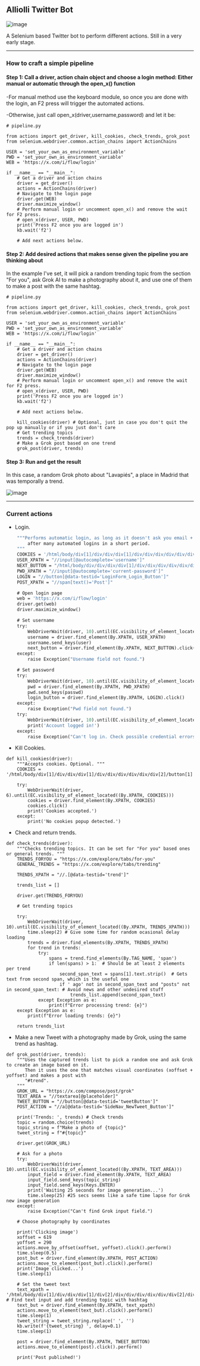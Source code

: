 ## Alliolli Twitter Bot ##
![image](https://github.com/user-attachments/assets/595841c3-96dc-4b0b-83fe-7fd87a8792a8)

A Selenium based Twitter bot to perform different actions. Still in a very early stage.

--------------------------------------------
### How to craft a simple pipeline ###

#### Step 1: Call a driver, action chain object and choose a login method: Either manual or automatic through the open_x() function ####

-For manual method use the keyboard module, so once you are done with the login, an F2 press will trigger the automated actions. 

-Otherwise, just call open_x(driver,username,password) and let it be:


```
# pipeline.py

from actions import get_driver, kill_cookies, check_trends, grok_post
from selenium.webdriver.common.action_chains import ActionChains

USER = 'set_your_own_as_environment_variable'
PWD = 'set_your_own_as_environment_variable'
WEB = 'https://x.com/i/flow/login'

if __name__ == "__main__":
    # Get a driver and action chains
    driver = get_driver()
    actions = ActionChains(driver)
    # Navigate to the login page
    driver.get(WEB)
    driver.maximize_window()
    # Perform manual login or uncomment open_x() and remove the wait for F2 press.
    # open_x(driver, USER, PWD)
    print('Press F2 once you are logged in')
    kb.wait('f2')

    # Add next actions below.
```

#### Step 2: Add desired actions that makes sense given the pipeline you are thinking about ####

In the example I've set, it will pick a random trending topic from the section "For you", ask Grok AI to make a photography about it, and use one of them to make a post with
the same hashtag.

```
# pipeline.py

from actions import get_driver, kill_cookies, check_trends, grok_post
from selenium.webdriver.common.action_chains import ActionChains

USER = 'set_your_own_as_environment_variable'
PWD = 'set_your_own_as_environment_variable'
WEB = 'https://x.com/i/flow/login'

if __name__ == "__main__":
    # Get a driver and action chains
    driver = get_driver()
    actions = ActionChains(driver)
    # Navigate to the login page
    driver.get(WEB)
    driver.maximize_window()
    # Perform manual login or uncomment open_x() and remove the wait for F2 press.
    # open_x(driver, USER, PWD)
    print('Press F2 once you are logged in')
    kb.wait('f2')

    # Add next actions below.

    kill_cookies(driver) # Optional, just in case you don't quit the pop up manually or if you just don't care
    # Get trending topics
    trends = check_trends(driver)
    # Make a Grok post based on one trend
    grok_post(driver, trends)

```

#### Step 3: Run and get the result ####

In this case, a random Grok photo about "Lavapiés", a place in Madrid that was temporally a trend.

![image](https://github.com/user-attachments/assets/df4b1fac-1401-4eff-bff7-5a1b2862eda9)

------------------------------------------------------------

### Current actions ###

- Login.

```def open_x(driver, user, passwd):
    """Performs automatic login, as long as it doesn't ask you email + username + pwd, which happens
        after many automated logins in a short period.
    """
    COOKIES = '/html/body/div[1]/div/div/div[1]/div/div/div/div/div/div[2]/button[1]'
    USER_XPATH = "//input[@autocomplete='username']"
    NEXT_BUTTON = "/html/body/div/div/div/div[1]/div/div/div/div/div/div/div[2]/div[2]/div/div/div[2]/div[2]/div/div/div/button[2]"
    PWD_XPATH = "//input[@autocomplete='current-password']"
    LOGIN = "//button[@data-testid='LoginForm_Login_Button']"
    POST_XPATH = "//span[text()='Post']"

    # Open login page
    web = 'https://x.com/i/flow/login'
    driver.get(web)
    driver.maximize_window()

    # Set username
    try:
        WebDriverWait(driver, 10).until(EC.visibility_of_element_located((By.XPATH, USER_XPATH)))
        username = driver.find_element(By.XPATH, USER_XPATH)
        username.send_keys(user)
        next_button = driver.find_element(By.XPATH, NEXT_BUTTON).click()
    except:
        raise Exception("Username field not found.")

    # Set password
    try:
        WebDriverWait(driver, 10).until(EC.visibility_of_element_located((By.XPATH, PWD_XPATH)))
        pwd = driver.find_element(By.XPATH, PWD_XPATH)
        pwd.send_keys(passwd)
        login_button = driver.find_element(By.XPATH, LOGIN).click()
    except:
        raise Exception("Pwd field not found.")
    try:
        WebDriverWait(driver, 10).until(EC.visibility_of_element_located((By.XPATH, POST_XPATH)))
        print('Account logged in!')
    except:
        raise Exception("Can't log in. Check possible credential errors.")
```

- Kill Cookies.

```
def kill_cookies(driver):
    """Accepts cookies. Optional. """
    COOKIES = '/html/body/div[1]/div/div/div[1]/div/div/div/div/div/div[2]/button[1]'

    try:
        WebDriverWait(driver, 6).until(EC.visibility_of_element_located((By.XPATH, COOKIES)))
        cookies = driver.find_element(By.XPATH, COOKIES)
        cookies.click()
        print('Cookies accepted.')
    except:
        print('No cookies popup detected.')
```

- Check and return trends.

```
def check_trends(driver):
    """Checks trending topics. It can be set for "For you" based ones or general trends. """
    TRENDS_FORYOU = "https://x.com/explore/tabs/for-you"
    GENERAL_TRENDS = "https://x.com/explore/tabs/trending"

    TRENDS_XPATH = "//.[@data-testid='trend']"

    trends_list = []

    driver.get(TRENDS_FORYOU)

    # Get trending topics

    try:
        WebDriverWait(driver, 10).until(EC.visibility_of_element_located((By.XPATH, TRENDS_XPATH)))
        time.sleep(2) # Give some time for random ocasional delay loading
        trends = driver.find_elements(By.XPATH, TRENDS_XPATH)
        for trend in trends:
            try:
                spans = trend.find_elements(By.TAG_NAME, 'span')
                if len(spans) > 1:  # Should be at least 2 elements per trend
                    second_span_text = spans[1].text.strip()  # Gets text from second span, which is the useful one
                    if ' ago' not in second_span_text and "posts" not in second_span_text: # Avoid news and other undesired stuff
                        trends_list.append(second_span_text)
            except Exception as e:
                print(f"Error processing trend: {e}")
    except Exception as e:
        print(f"Error loading trends: {e}")

    return trends_list
```

- Make a new Tweet with a photography made by Grok, using the same trend as hashtag.

```
def grok_post(driver, trends):
    """Uses the captured trends list to pick a random one and ask Grok to create an image based on it.
       Then it uses the one that matches visual coordinates (xoffset + yoffset) and makes a post with
       "#trend".
    """
    GROK_URL = "https://x.com/compose/post/grok"
    TEXT_AREA = "//textarea[@placeholder]"
    TWEET_BUTTON = "//button[@data-testid='tweetButton']"
    POST_ACTION = "//a[@data-testid='SideNav_NewTweet_Button']"

    print('Trends: ', trends) # Check trends
    topic = random.choice(trends)
    topic_string = f"Make a photo of {topic}"
    tweet_string = f"#{topic}"
  
    driver.get(GROK_URL)

    # Ask for a photo
    try:
        WebDriverWait(driver, 10).until(EC.visibility_of_element_located((By.XPATH, TEXT_AREA)))
        input_field = driver.find_element(By.XPATH, TEXT_AREA)
        input_field.send_keys(topic_string)
        input_field.send_keys(Keys.ENTER)
        print('Waiting 25 seconds for image generation...')
        time.sleep(25) #25 secs seems like a safe time lapse for Grok new image generation
    except:
        raise Exception("Can't find Grok input field.")

    # Choose photography by coordinates

    print('Clicking image')
    xoffset = 619
    yoffset = 290
    actions.move_by_offset(xoffset, yoffset).click().perform()
    time.sleep(0.5)
    post_but = driver.find_element(By.XPATH, POST_ACTION)
    actions.move_to_element(post_but).click().perform()
    print('Image clicked...')
    time.sleep(1)

    # Set the tweet text
    text_xpath = '/html/body/div[1]/div/div/div[1]/div[2]/div/div/div/div/div/div[2]/div[2]/div/div/div/div[3]/div[2]/div[1]/div/div/div/div[1]/div[2]/div/div/div/div/div/div/div/div/div/div/div[1]/div/div[1]/div/div/div/div/div/div[2]/div/div/div/div'    # Find text input and add trending topic with hashtag
    text_but = driver.find_element(By.XPATH, text_xpath)
    actions.move_to_element(text_but).click().perform()
    time.sleep(1)
    tweet_string = tweet_string.replace(' ', '')
    kb.write(f'{tweet_string} ', delay=0.1)
    time.sleep(1)

    post = driver.find_element(By.XPATH, TWEET_BUTTON)
    actions.move_to_element(post).click().perform()

    print('Post published!')
```
